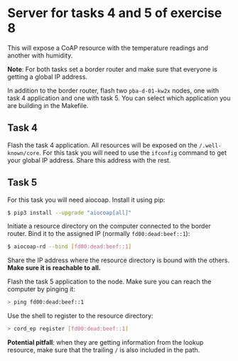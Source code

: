 # Server for tasks 4 and 5 of exercise 8

This will expose a CoAP resource with the temperature readings and another with
humidity.

**Note**: For both tasks set a border router and make sure that everyone is
getting a global IP address.

In addition to the border router, flash two `pba-d-01-kw2x` nodes, one with task
4 application and one with task 5. You can select which application you are
building in the Makefile.

## Task 4
Flash the task 4 application. All resources will be exposed on the
`/.well-known/core`. For this task you will need to use the `ifconfig` command
to get your global IP address. Share this address with the rest.

## Task 5
For this task you will need aiocoap. Install it using pip:
```sh
$ pip3 install --upgrade "aiocoap[all]"
```

Initiate a resource directory on the computer connected to the border router.
Bind it to the assigned IP (normally `fd00:dead:beef::1`):
```sh
$ aiocoap-rd --bind [fd00:dead:beef::1]
```

Share the IP address where the resource directory is bound with the others.
**Make sure it is reachable to all.**

Flash the task 5 application to the node. Make sure you can reach the
computer by pinging it:
```sh
> ping fd00:dead:beef::1
```

Use the shell to register to the resource directory:
```sh
> cord_ep register [fd00:dead:beef::1]
```

**Potential pitfall**: when they are getting information from the lookup resource, make sure that
the trailing `/` is also included in the path.
